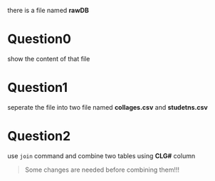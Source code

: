 there is a file named **rawDB**

# Question0
show the content of that file

# Question1
seperate the file into two file named **collages.csv** and **studetns.csv**

# Question2
use `join` command and combine two tables using **CLG#** column
> Some changes are needed before combining them!!!
